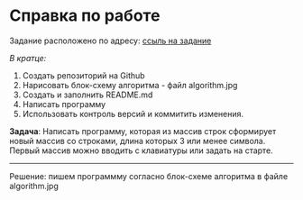 # Справка по работе
Задание расположено по адресу:
[ссыль на задание](https://gbcdn.mrgcdn.ru/uploads/asset/4312773/attachment/ed8c1f2c15da325114976e1c313ef5f8.png "скрин задания")

*В кратце:*
1. Создать репозиторий на Github
2. Нарисовать блок-схему алгоритма - файл algorithm.jpg
3. Создать и заполнить README.md
4. Написать программу
5. Использовать контроль версий и коммитить изменения.

**Задача**: Написать программу, которая из массив строк сформирует новый массив со строками, длина которых 3 или менее символа.
Первый массив можно вводить с клавиатуры или задать на старте.
***
Решение: пишем программму согласно блок-схеме алгоритма в файле algorithm.jpg